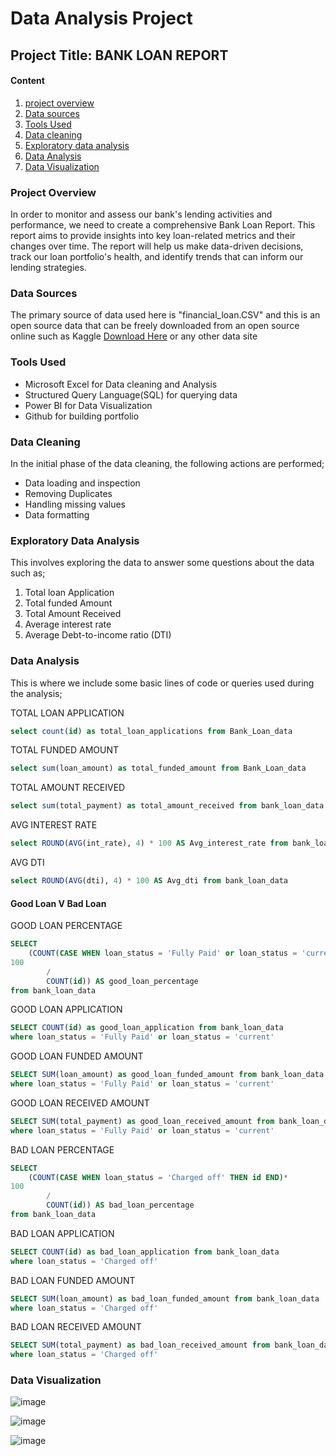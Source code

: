 #  Data Analysis Project

## Project Title: BANK LOAN REPORT

#### Content
1. [project overview](#project-overview)
2. [Data sources](#data-sources)
3. [Tools Used](#tools-used)
4. [Data cleaning](#data-cleaning)
5. [Exploratory data analysis](#exploratory-data-analysis)
6. [Data Analysis](#data-analysis)
7. [Data Visualization](#data-visualization)


### Project Overview
In order to monitor and assess our bank's lending activities and performance, we need to create a comprehensive Bank Loan Report. This report aims to provide insights into key loan-related metrics and their changes over time. The report will help us make data-driven decisions, track our loan portfolio's health, and identify trends that can inform our lending strategies.

### Data Sources
The primary source of data used here is "financial_loan.CSV" and this is an open source data that can be freely downloaded from an open source online such as Kaggle [Download Here](https://www.kaggle.com/datasets) or any other data site

### Tools Used
- Microsoft Excel for Data cleaning and Analysis
- Structured Query Language(SQL) for querying data
- Power BI for Data Visualization
- Github for building portfolio

### Data Cleaning
In the initial phase of the data cleaning, the following actions are performed;
 - Data loading and inspection
 - Removing Duplicates
 - Handling missing values
 - Data formatting

### Exploratory Data Analysis
This involves exploring the data to answer some questions about the data such as;
  1. Total loan Application
  2. Total funded Amount
  3. Total Amount Received
  4. Average interest rate
  5. Average Debt-to-income ratio (DTI)

### Data Analysis
This is where we include some basic lines of code or queries used during the analysis;

TOTAL LOAN APPLICATION
```SQL
select count(id) as total_loan_applications from Bank_Loan_data
```
TOTAL FUNDED AMOUNT
```SQL
select sum(loan_amount) as total_funded_amount from Bank_Loan_data
```
TOTAL AMOUNT RECEIVED
```SQL
select sum(total_payment) as total_amount_received from bank_loan_data
```
AVG INTEREST RATE
```SQL
select ROUND(AVG(int_rate), 4) * 100 AS Avg_interest_rate from bank_loan_data
```
AVG DTI
```SQL
select ROUND(AVG(dti), 4) * 100 AS Avg_dti from bank_loan_data
```
#### Good Loan V Bad Loan
GOOD LOAN PERCENTAGE
```SQL
SELECT 
	(COUNT(CASE WHEN loan_status = 'Fully Paid' or loan_status = 'current' THEN id END)*
100
		/
		COUNT(id)) AS good_loan_percentage
from bank_loan_data
```
GOOD LOAN APPLICATION
```SQL
SELECT COUNT(id) as good_loan_application from bank_loan_data
where loan_status = 'Fully Paid' or loan_status = 'current'
```
GOOD LOAN FUNDED AMOUNT
```SQL
SELECT SUM(loan_amount) as good_loan_funded_amount from bank_loan_data
where loan_status = 'Fully Paid' or loan_status = 'current'
```
GOOD LOAN RECEIVED AMOUNT
```SQL
SELECT SUM(total_payment) as good_loan_received_amount from bank_loan_data
where loan_status = 'Fully Paid' or loan_status = 'current'
```
BAD LOAN PERCENTAGE
```SQL
SELECT 
	(COUNT(CASE WHEN loan_status = 'Charged off' THEN id END)*
100
		/
		COUNT(id)) AS bad_loan_percentage
from bank_loan_data
```
BAD LOAN APPLICATION
```SQL
SELECT COUNT(id) as bad_loan_application from bank_loan_data
where loan_status = 'Charged off'
```
BAD LOAN FUNDED AMOUNT
```SQL
SELECT SUM(loan_amount) as bad_loan_funded_amount from bank_loan_data
where loan_status = 'Charged off'
```
BAD LOAN RECEIVED AMOUNT
```SQL
SELECT SUM(total_payment) as bad_loan_received_amount from bank_loan_data
where loan_status = 'Charged off'
```

### Data Visualization

![image](https://github.com/user-attachments/assets/3544f963-4b80-40a8-af80-09115e8c8e24)

![image](https://github.com/user-attachments/assets/b77058e1-5e19-47bc-9982-4afef62062c2)

![image](https://github.com/user-attachments/assets/44c3a43c-b0e6-4345-9a4d-dc20f9498c86)
 
